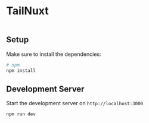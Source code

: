 # TailNuxt

![]()

## Setup

Make sure to install the dependencies:

```bash
# npm
npm install

```

## Development Server

Start the development server on `http://localhost:3000`

```bash
npm run dev
```